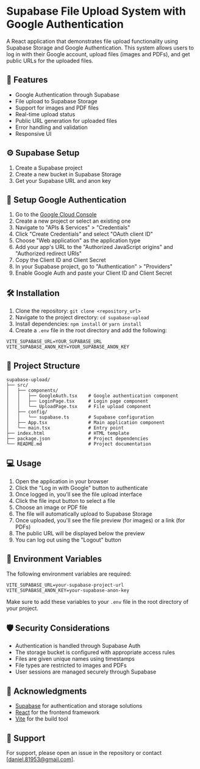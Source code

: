 # Supabase File Upload System with Google Authentication

A React application that demonstrates file upload functionality using Supabase Storage and Google Authentication. This system allows users to log in with their Google account, upload files (images and PDFs), and get public URLs for the uploaded files.

## 🚀 Features

- Google Authentication through Supabase
- File upload to Supabase Storage
- Support for images and PDF files
- Real-time upload status
- Public URL generation for uploaded files
- Error handling and validation
- Responsive UI

## ⚙️ Supabase Setup

1. Create a Supabase project
2. Create a new bucket in Supabase Storage
3. Get your Supabase URL and anon key

## 🔐 Setup Google Authentication

1. Go to the [Google Cloud Console](https://console.cloud.google.com/)
2. Create a new project or select an existing one
3. Navigate to "APIs & Services" > "Credentials"
4. Click "Create Credentials" and select "OAuth client ID"
5. Choose "Web application" as the application type
6. Add your app's URL to the "Authorized JavaScript origins" and "Authorized redirect URIs"
7. Copy the Client ID and Client Secret
8. In your Supabase project, go to "Authentication" > "Providers"
9. Enable Google Auth and paste your Client ID and Client Secret

## 🛠️ Installation

1. Clone the repository: `git clone <repository_url>`
2. Navigate to the project directory: `cd supabase-upload`
3. Install dependencies: `npm install` or `yarn install`
4. Create a `.env` file in the root directory and add the following:

```env
VITE_SUPABASE_URL=YOUR_SUPABASE_URL
VITE_SUPABASE_ANON_KEY=YOUR_SUPABASE_ANON_KEY
```

## 📁 Project Structure

```
supabase-upload/
├── src/
│   ├── components/
│   │   ├── GoogleAuth.tsx    # Google authentication component
│   │   ├── LoginPage.tsx     # Login page component
│   │   └── UploadPage.tsx    # File upload component
│   ├── config/
│   │   └── supabase.ts       # Supabase configuration
│   ├── App.tsx               # Main application component
│   └── main.tsx              # Entry point
├── index.html                # HTML template
├── package.json              # Project dependencies
└── README.md                 # Project documentation
```

## 💻 Usage

1. Open the application in your browser
2. Click the "Log in with Google" button to authenticate
3. Once logged in, you'll see the file upload interface
4. Click the file input button to select a file
5. Choose an image or PDF file
6. The file will automatically upload to Supabase Storage
7. Once uploaded, you'll see the file preview (for images) or a link (for PDFs)
8. The public URL will be displayed below the preview
9. You can log out using the "Logout" button

## 🔑 Environment Variables

The following environment variables are required:

```env
VITE_SUPABASE_URL=your-supabase-project-url
VITE_SUPABASE_ANON_KEY=your-supabase-anon-key
```

Make sure to add these variables to your `.env` file in the root directory of your project.

## 🛡️ Security Considerations

- Authentication is handled through Supabase Auth
- The storage bucket is configured with appropriate access rules
- Files are given unique names using timestamps
- File types are restricted to images and PDFs
- User sessions are managed securely through Supabase

## 🙏 Acknowledgments

- [Supabase](https://supabase.com) for authentication and storage solutions
- [React](https://reactjs.org) for the frontend framework
- [Vite](https://vitejs.dev) for the build tool

## 📧 Support

For support, please open an issue in the repository or contact [daniel.81953@gmail.com].
